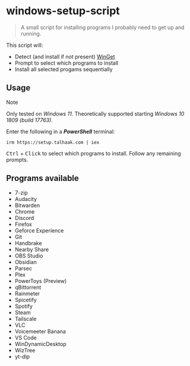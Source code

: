 # windows-setup-script
> A small script for installing programs I probably need to get up and running.

This script will:
- Detect (and install if not present) [WinGet](https://github.com/microsoft/winget-cli)
- Prompt to select which programs to install
- Install all selected progams sequentially

## Usage

> [!NOTE]
> Only tested on *Windows 11*. Theoretically supported starting *Windows 10 1809 (build 17763)*.

Enter the following in a ***PowerShell*** terminal:

```
irm https://setup.talhaak.com | iex
```

<kbd>Ctrl</kbd> + <kbd>Click</kbd> to select which programs to install.
Follow any remaining prompts.

## Programs available

- 7-zip
- Audacity
- Bitwarden
- Chrome
- Discord
- Firefox
- Geforce Experience
- Git
- Handbrake
- Nearby Share
- OBS Studio
- Obsidian
- Parsec
- Plex
- PowerToys (Preview)
- qBittorrent
- Rainmeter
- Spicetify
- Spotify
- Steam
- Tailscale
- VLC
- Voicemeeter Banana
- VS Code
- WinDynamicDesktop
- WizTree
- yt-dlp
